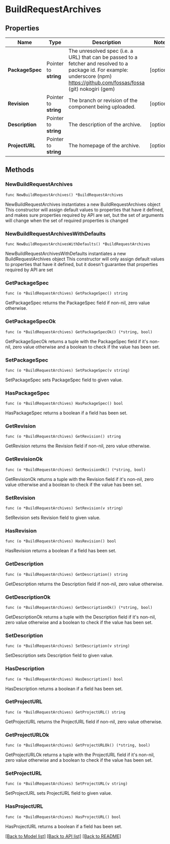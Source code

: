 # BuildRequestArchives

## Properties

Name | Type | Description | Notes
------------ | ------------- | ------------- | -------------
**PackageSpec** | Pointer to **string** | The unresolved spec (i.e. a URL) that can be passed to a fetcher and resolved to a package id. For example: underscore (npm) https://github.com/fossas/fossa (git) nokogiri (gem)  | [optional] 
**Revision** | Pointer to **string** | The branch or revision of the component being uploaded. | [optional] 
**Description** | Pointer to **string** | The description of the archive. | [optional] 
**ProjectURL** | Pointer to **string** | The homepage of the archive. | [optional] 

## Methods

### NewBuildRequestArchives

`func NewBuildRequestArchives() *BuildRequestArchives`

NewBuildRequestArchives instantiates a new BuildRequestArchives object
This constructor will assign default values to properties that have it defined,
and makes sure properties required by API are set, but the set of arguments
will change when the set of required properties is changed

### NewBuildRequestArchivesWithDefaults

`func NewBuildRequestArchivesWithDefaults() *BuildRequestArchives`

NewBuildRequestArchivesWithDefaults instantiates a new BuildRequestArchives object
This constructor will only assign default values to properties that have it defined,
but it doesn't guarantee that properties required by API are set

### GetPackageSpec

`func (o *BuildRequestArchives) GetPackageSpec() string`

GetPackageSpec returns the PackageSpec field if non-nil, zero value otherwise.

### GetPackageSpecOk

`func (o *BuildRequestArchives) GetPackageSpecOk() (*string, bool)`

GetPackageSpecOk returns a tuple with the PackageSpec field if it's non-nil, zero value otherwise
and a boolean to check if the value has been set.

### SetPackageSpec

`func (o *BuildRequestArchives) SetPackageSpec(v string)`

SetPackageSpec sets PackageSpec field to given value.

### HasPackageSpec

`func (o *BuildRequestArchives) HasPackageSpec() bool`

HasPackageSpec returns a boolean if a field has been set.

### GetRevision

`func (o *BuildRequestArchives) GetRevision() string`

GetRevision returns the Revision field if non-nil, zero value otherwise.

### GetRevisionOk

`func (o *BuildRequestArchives) GetRevisionOk() (*string, bool)`

GetRevisionOk returns a tuple with the Revision field if it's non-nil, zero value otherwise
and a boolean to check if the value has been set.

### SetRevision

`func (o *BuildRequestArchives) SetRevision(v string)`

SetRevision sets Revision field to given value.

### HasRevision

`func (o *BuildRequestArchives) HasRevision() bool`

HasRevision returns a boolean if a field has been set.

### GetDescription

`func (o *BuildRequestArchives) GetDescription() string`

GetDescription returns the Description field if non-nil, zero value otherwise.

### GetDescriptionOk

`func (o *BuildRequestArchives) GetDescriptionOk() (*string, bool)`

GetDescriptionOk returns a tuple with the Description field if it's non-nil, zero value otherwise
and a boolean to check if the value has been set.

### SetDescription

`func (o *BuildRequestArchives) SetDescription(v string)`

SetDescription sets Description field to given value.

### HasDescription

`func (o *BuildRequestArchives) HasDescription() bool`

HasDescription returns a boolean if a field has been set.

### GetProjectURL

`func (o *BuildRequestArchives) GetProjectURL() string`

GetProjectURL returns the ProjectURL field if non-nil, zero value otherwise.

### GetProjectURLOk

`func (o *BuildRequestArchives) GetProjectURLOk() (*string, bool)`

GetProjectURLOk returns a tuple with the ProjectURL field if it's non-nil, zero value otherwise
and a boolean to check if the value has been set.

### SetProjectURL

`func (o *BuildRequestArchives) SetProjectURL(v string)`

SetProjectURL sets ProjectURL field to given value.

### HasProjectURL

`func (o *BuildRequestArchives) HasProjectURL() bool`

HasProjectURL returns a boolean if a field has been set.


[[Back to Model list]](../README.md#documentation-for-models) [[Back to API list]](../README.md#documentation-for-api-endpoints) [[Back to README]](../README.md)


